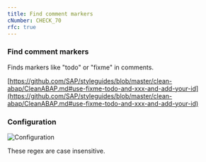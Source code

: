 ```yaml
---
title: Find comment markers
cNumber: CHECK_70
rfc: true
---
```


### Find comment markers

Finds markers like "todo" or "fixme" in comments.

[https://github.com/SAP/styleguides/blob/master/clean-abap/CleanABAP.md#use-fixme-todo-and-xxx-and-add-your-id](https://github.com/SAP/styleguides/blob/master/clean-abap/CleanABAP.md#use-fixme-todo-and-xxx-and-add-your-id)

### Configuration
![Configuration](/img/70_conf.png)

These regex are case insensitive.
